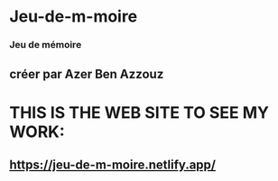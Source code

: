 # Jeu-de-m-moire
### Jeu de mémoire
## créer par Azer Ben Azzouz 
# THIS IS THE WEB SITE TO SEE MY WORK: 
## https://jeu-de-m-moire.netlify.app/
